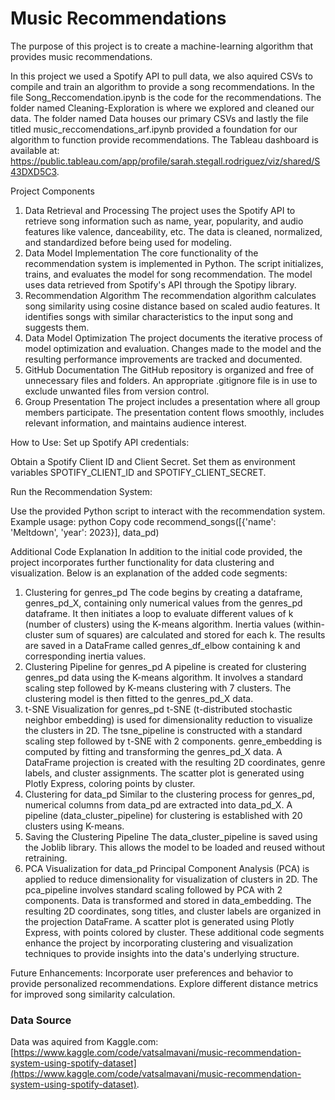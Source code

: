 # Music Recommendations

The purpose of this project is to create a machine-learning algorithm that provides music recommendations. 

In this project we used a Spotify API to pull data, we also aquired CSVs to compile and train an algorithm to provide a song recommendations. In the file Song_Reccomendation.ipynb is the code for the recommendations. 
The folder named Cleaning-Exploration is where we explored and cleaned our data. The folder named Data houses our primary CSVs and lastly the file titled music_reccomendations_arf.ipynb provided a foundation for our algorithm to function provide recommendations. 
The Tableau dashboard is available at: https://public.tableau.com/app/profile/sarah.stegall.rodriguez/viz/shared/S43DXD5C3.

Project Components
1. Data Retrieval and Processing
The project uses the Spotify API to retrieve song information such as name, year, popularity, and audio features like valence, danceability, etc.
The data is cleaned, normalized, and standardized before being used for modeling.
2. Data Model Implementation
The core functionality of the recommendation system is implemented in Python.
The script initializes, trains, and evaluates the model for song recommendation.
The model uses data retrieved from Spotify's API through the Spotipy library.
3. Recommendation Algorithm
The recommendation algorithm calculates song similarity using cosine distance based on scaled audio features.
It identifies songs with similar characteristics to the input song and suggests them.
4. Data Model Optimization
The project documents the iterative process of model optimization and evaluation.
Changes made to the model and the resulting performance improvements are tracked and documented.
5. GitHub Documentation
The GitHub repository is organized and free of unnecessary files and folders.
An appropriate .gitignore file is in use to exclude unwanted files from version control.
6. Group Presentation
The project includes a presentation where all group members participate.
The presentation content flows smoothly, includes relevant information, and maintains audience interest.

How to Use:
Set up Spotify API credentials:

Obtain a Spotify Client ID and Client Secret.
Set them as environment variables SPOTIFY_CLIENT_ID and SPOTIFY_CLIENT_SECRET.

Run the Recommendation System:

Use the provided Python script to interact with the recommendation system.
Example usage:
python
Copy code
recommend_songs([{'name': 'Meltdown', 'year': 2023}], data_pd)

Additional Code Explanation
In addition to the initial code provided, the project incorporates further functionality for data clustering and visualization. Below is an explanation of the added code segments:

1. Clustering for genres_pd
The code begins by creating a dataframe, genres_pd_X, containing only numerical values from the genres_pd dataframe.
It then initiates a loop to evaluate different values of k (number of clusters) using the K-means algorithm. Inertia values (within-cluster sum of squares) are calculated and stored for each k.
The results are saved in a DataFrame called genres_df_elbow containing k and corresponding inertia values.
2. Clustering Pipeline for genres_pd
A pipeline is created for clustering genres_pd data using the K-means algorithm.
It involves a standard scaling step followed by K-means clustering with 7 clusters.
The clustering model is then fitted to the genres_pd_X data.
3. t-SNE Visualization for genres_pd
t-SNE (t-distributed stochastic neighbor embedding) is used for dimensionality reduction to visualize the clusters in 2D.
The tsne_pipeline is constructed with a standard scaling step followed by t-SNE with 2 components.
genre_embedding is computed by fitting and transforming the genres_pd_X data.
A DataFrame projection is created with the resulting 2D coordinates, genre labels, and cluster assignments.
The scatter plot is generated using Plotly Express, coloring points by cluster.
4. Clustering for data_pd
Similar to the clustering process for genres_pd, numerical columns from data_pd are extracted into data_pd_X.
A pipeline (data_cluster_pipeline) for clustering is established with 20 clusters using K-means.
5. Saving the Clustering Pipeline
The data_cluster_pipeline is saved using the Joblib library. This allows the model to be loaded and reused without retraining.
6. PCA Visualization for data_pd
Principal Component Analysis (PCA) is applied to reduce dimensionality for visualization of clusters in 2D.
The pca_pipeline involves standard scaling followed by PCA with 2 components.
Data is transformed and stored in data_embedding.
The resulting 2D coordinates, song titles, and cluster labels are organized in the projection DataFrame.
A scatter plot is generated using Plotly Express, with points colored by cluster.
These additional code segments enhance the project by incorporating clustering and visualization techniques to provide insights into the data's underlying structure.

Future Enhancements:
Incorporate user preferences and behavior to provide personalized recommendations.
Explore different distance metrics for improved song similarity calculation.

### Data Source

Data was aquired from Kaggle.com: [https://www.kaggle.com/code/vatsalmavani/music-recommendation-system-using-spotify-dataset](https://www.kaggle.com/code/vatsalmavani/music-recommendation-system-using-spotify-dataset).
